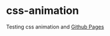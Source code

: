 # css-animation
Testing css animation and [Github Pages](https://sam0prado.github.io/css-animation/)
